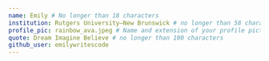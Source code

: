 ```yaml
---
name: Emily # No longer than 18 characters
institution: Rutgers University—New Brunswick # no longer than 58 characters
profile_pic: rainbow_ava.jpeg # Name and extension of your profile picture(ex. mona.png)
quote: Dream Imagine Believe # no longer than 100 characters
github_user: emilywritescode
---
```

